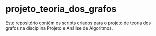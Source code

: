 # projeto_teoria_dos_grafos
Este repositório contém os scripts criados para o projeto de teoria dos grafos na disciplina Projeto e Análise de Algoritmos.
